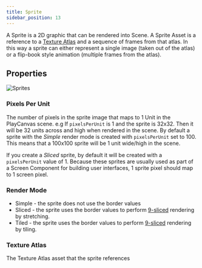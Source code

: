 ```yaml
---
title: Sprite
sidebar_position: 13
---
```


A Sprite is a 2D graphic that can be rendered into Scene. A Sprite Asset is a reference to a [Texture Atlas][1] and a sequence of frames from that atlas. In this way a sprite can either represent a single image (taken out of the atlas) or a flip-book style animation (multiple frames from the atlas).

## Properties

![Sprites][3]

### Pixels Per Unit

The number of pixels in the sprite image that maps to 1 Unit in the PlayCanvas scene. e.g If `pixelsPerUnit` is 1 and the sprite is 32x32. Then it will be 32 units across and high when rendered in the scene. By default a sprite with the *Simple* render mode is created with `pixelsPerUnit` set to 100. This means that a 100x100 sprite will be 1 unit wide/high in the scene.

If you create a *Sliced* sprite, by default it will be created with a `pixelsPerUnit` value of 1. Because these sprites are usually used as part of a Screen Component for building user interfaces, 1 sprite pixel should map to 1 screen pixel.

### Render Mode

* Simple - the sprite does not use the border values
* Sliced - the sprite uses the border values to perform [9-sliced][2] rendering by stretching.
* Tiled - the sprite uses the border values to perform [9-sliced][2] rendering by tiling.

### Texture Atlas

The Texture Atlas asset that the sprite references

[1]: /user-manual/assets/texture-atlas
[2]: /user-manual/2D/slicing
[3]: /images/user-manual/assets/sprites/sprites.jpg
